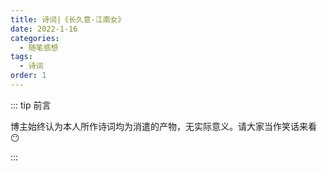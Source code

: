 ```yaml
---
title: 诗词|《长久意·江南女》
date: 2022-1-16
categories: 
  - 随笔感想
tags: 
  - 诗词
order: 1
---
```


::: tip 前言

 博主始终认为本人所作诗词均为消遣的产物，无实际意义。请大家当作笑话来看😶

:::

<poem t="《长久意·江南女》" :p="['楼台书画落日影，烟雨缥缈附虫鸣','苦饮人间青山酒，花易韶光醉春风','一抹山水长轴绿，青苔古道漫灯吟','执伞信步扶柔眉，明月羞遮满星辰','花颜黛发回眸笑，香凝雨歇人暂行','欲将纤手弄云月，复竖萧笛柳作声','水墨泪浓不成句，倾耳羡闻曲中情','何怨春风晚逢君，一枝红豆寄故人' ]"/>



